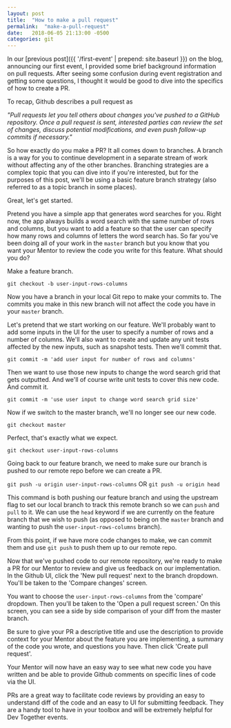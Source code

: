 ```yaml
---
layout: post
title:  "How to make a pull request"
permalink:  "make-a-pull-request"
date:   2018-06-05 21:13:00 -0500
categories: git
---
```

In our [previous post]({{ '/first-event' | prepend: site.baseurl }}) on the blog, announcing our first event, I provided some brief background information on pull requests. After seeing some confusion during event registration and getting some questions, I thought it would be good to dive into the specifics of how to create a PR. 

To recap, Github describes a pull request as 

_"Pull requests let you tell others about changes you've pushed to a GitHub repository. Once a pull request is sent, interested parties can review the set of changes, discuss potential modifications, and even push follow-up commits if necessary."_

So how exactly do you make a PR? It all comes down to branches. A branch is a way for you to continue development in a separate stream of work without affecting any of the other branches. Branching strategies are a complex topic that you can dive into if you're interested, but for the purposes of this post, we'll be using a basic feature branch strategy (also referred to as a topic branch in some places). 

Great, let's get started.

Pretend you have a simple app that generates word searches for you. Right now, the app always builds a word search with the same number of rows and columns, but you want to add a feature so that the user can specify how many rows and columns of letters the word search has. So far you've been doing all of your work in the `master` branch but you know that you want your Mentor to review the code you write for this feature. What should you do?

Make a feature branch.

`git checkout -b user-input-rows-columns`

Now you have a branch in your local Git repo to make your commits to. The commits you make in this new branch will not affect the code you have in your `master` branch. 

Let's pretend that we start working on our feature. We'll probably want to add some inputs in the UI for the user to specify a number of rows and a number of columns. We'll also want to create and update any unit tests affected by the new inputs, such as snapshot tests. Then we'll commit that.

`git commit -m 'add user input for number of rows and columns'`

Then we want to use those new inputs to change the word search grid that gets outputted. And we'll of course write unit tests to cover this new code. And commit it.

`git commit -m 'use user input to change word search grid size'`

Now if we switch to the master branch, we'll no longer see our new code. 

`git checkout master`

Perfect, that's exactly what we expect.

`git checkout user-input-rows-columns`

Going back to our feature branch, we need to make sure our branch is pushed to our remote repo before we can create a PR.

`git push -u origin user-input-rows-columns` OR `git push -u origin head`

This command is both pushing our feature branch and using the upstream flag to set our local branch to track this remote branch so we can `push` and `pull` to it. We can use the `head` keyword if we are currently on the feature branch that we wish to push (as opposed to being on the `master` branch and wanting to push the `user-input-rows-columns` branch).

From this point, if we have more code changes to make, we can commit them and use `git push` to push them up to our remote repo.

Now that we've pushed code to our remote repository, we're ready to make a PR for our Mentor to review and give us feedback on our implementation. In the Github UI, click the 'New pull request' next to the branch dropdown. You'll be taken to the 'Compare changes' screen.

You want to choose the `user-input-rows-columns` from the 'compare' dropdown. Then you'll be taken to the 'Open a pull request screen.' On this screen, you can see a side by side comparison of your diff from the master branch.

Be sure to give your PR a descriptive title and use the description to provide context for your Mentor about the feature you are implementing, a summary of the code you wrote, and questions you have. Then click 'Create pull request'.

Your Mentor will now have an easy way to see what new code you have written and be able to provide Github comments on specific lines of code via the UI.

PRs are a great way to facilitate code reviews by providing an easy to understand diff of the code and an easy to UI for submitting feedback. They are a handy tool to have in your toolbox and will be extremely helpful for Dev Together events.
